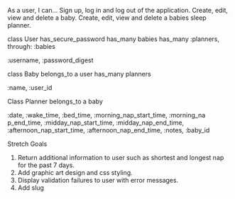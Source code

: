 As a user, I can…
Sign up, log in and log out of the application.
Create, edit, view and delete a baby.
Create, edit, view and delete a babies sleep planner.

class User
has_secure_password
has_many babies
has_many :planners, through: :babies

:username, :password_digest

class Baby
belongs_to a user
has_many planners

:name, :user_id

Class Planner
belongs_to a baby

:date, :wake_time, :bed_time, :morning_nap_start_time, :morning_na			p_end_time, :midday_nap_start_time, :midday_nap_end_time,
:afternoon_nap_start_time, :afternoon_nap_end_time, :notes, :baby_id


Stretch Goals

1) Return additional information to user such as shortest and longest nap for the past 7 days.  
2) Add graphic art design and css styling.
3) Display validation failures to user with error messages.
4) Add slug

